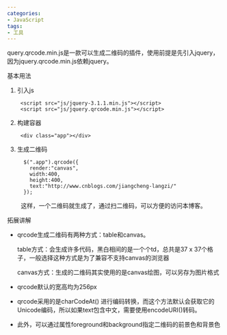 ```yaml
---
categories:
- JavaScript
tags:
- 工具
---
```


query.qrcode.min.js是一款可以生成二维码的插件，使用前提是先引入jquery，因为jquery.qrcode.min.js依赖jquery。

基本用法

1. 引入js

        <script src="js/jquery-3.1.1.min.js"></script>
        <script src="js/jquery.qrcode.min.js"></script>
    
2. 构建容器

        <div class="app"></div>

3. 生成二维码

         $(".app").qrcode({
           render:"canvas",
           width:400,
           height:400,
           text:"http://www.cnblogs.com/jiangcheng-langzi/"
         });
　　
这样，一个二维码就生成了，通过扫二维码，可以方便的访问本博客。

拓展讲解

- qrcode生成二维码有两种方式：table和canvas。

    table方式：会生成许多代码，黑白相间的是一个个td，总共是37 x 37个格子，一般选择这种方式是为了兼容不支持canvas的浏览器

    canvas方式：生成的二维码其实使用的是canvas绘图，可以另存为图片格式

- qrcode默认的宽高均为256px

- qrcode采用的是charCodeAt() 进行编码转换，而这个方法默认会获取它的Unicode编码，所以如果text包含中文，需要使用encodeURI()转码。

- 此外，可以通过属性foreground和background指定二维码的前景色和背景色
